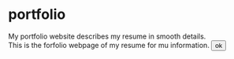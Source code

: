 # portfolio
My portfolio website describes my resume in smooth details.<br>
This is the forfolio webpage of my resume for mu information.
<button> ok </button>